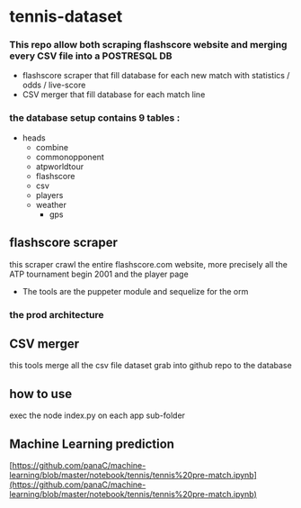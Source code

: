 # tennis-dataset

### This repo allow both scraping flashscore website and merging every CSV file into a POSTRESQL DB

 - flashscore scraper that fill database for each new match with statistics / odds / live-score
 - CSV merger that fill database for each match line

### the database setup contains 9 tables :
  - heads
    - combine
    - commonopponent
    - atpworldtour
    - flashscore
    - csv
    - players
    - weather
      - gps

## flashscore scraper

this scraper crawl the entire flashscore.com website, more precisely all the ATP tournament begin 2001 and the player page

 - The tools are the puppeter module and sequelize for the orm

### the prod architecture


## CSV merger

this tools merge all the csv file dataset grab into github repo to the database


## how to use

exec the node index.py on each app sub-folder

## Machine Learning prediction

[https://github.com/panaC/machine-learning/blob/master/notebook/tennis/tennis%20pre-match.ipynb](https://github.com/panaC/machine-learning/blob/master/notebook/tennis/tennis%20pre-match.ipynb)
